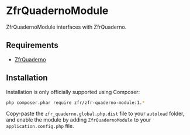 # ZfrQuadernoModule

ZfrQuadernoModule interfaces with ZfrQuaderno.

## Requirements

- [ZfrQuaderno](https://github.com/zf-fr/zfr-quaderno)

## Installation

Installation is only officially supported using Composer:

```sh
php composer.phar require zfr/zfr-quaderno-module:1.*
```

Copy-paste the `zfr_quaderno.global.php.dist` file to your `autoload` folder, and enable the module by adding
`ZfrQuadernoModule` to your `application.config.php` file.
